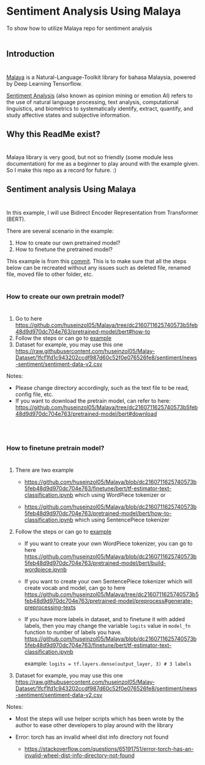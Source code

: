 # Sentiment Analysis Using Malaya

To show how to utilize Malaya repo for sentiment analysis
<br><br>
## Introduction
#
[Malaya](https://github.com/huseinzol05/Malaya) is a Natural-Language-Toolkit library for bahasa Malaysia, powered by Deep Learning Tensorflow.

[Sentiment Analysis](https://en.wikipedia.org/wiki/Sentiment_analysis) (also known as opinion mining or emotion AI) refers to the use of natural language processing, text analysis, computational linguistics, and biometrics to systematically identify, extract, quantify, and study affective states and subjective information.

## Why this ReadMe exist?
#
Malaya library is very good, but not so friendly (some module less documentation) for me as a beginner to play around with the example given. So I make this repo as a record for future. :)

## Sentiment analysis Using Malaya
#

In this example, I will use Bidirect Encoder Representation from Transformer (BERT).

There are several scenario in the example:

1. How to create our own pretrained model?
2. How to finetune the pretrained model?

This example is from this [commit](https://github.com/huseinzol05/Malaya/tree/dc2160711625740573b5feb48d9d970dc704e763). This is to make sure that all the steps below can be recreated without any issues such as deleted file, renamed file, moved file to other folder, etc.
<br><br>
### How to create our own pretrain model?
#
1. Go to here https://github.com/huseinzol05/Malaya/tree/dc2160711625740573b5feb48d9d970dc704e763/pretrained-model/bert#how-to
2. Follow the steps or can go to [example](create-pretrained-model/)
3. Dataset for example, you may use this one https://raw.githubusercontent.com/huseinzol05/Malay-Dataset/1fcf1fd1c943202ccdf987d60c52f0e076526fe8/sentiment/news-sentiment/sentiment-data-v2.csv

Notes:

* Please change directory accordingly, such as the text file to be read, config file, etc.
* If you want to download the pretrain model, can refer to here: https://github.com/huseinzol05/Malaya/tree/dc2160711625740573b5feb48d9d970dc704e763/pretrained-model/bert#download

<br><br>
### How to finetune pretrain model?
#
1. There are two example 
    
    * https://github.com/huseinzol05/Malaya/blob/dc2160711625740573b5feb48d9d970dc704e763/finetune/bert/tf-estimator-text-classification.ipynb which using WordPiece tokenizer or 
    
    * https://github.com/huseinzol05/Malaya/blob/dc2160711625740573b5feb48d9d970dc704e763/pretrained-model/bert/how-to-classification.ipynb which using SentencePiece tokenizer
2. Follow the steps or can go to [example](finetune-pretrained-model/)
    
    * If you want to create your own WordPiece tokenizer, you can go to here https://github.com/huseinzol05/Malaya/blob/dc2160711625740573b5feb48d9d970dc704e763/pretrained-model/bert/build-wordpiece.ipynb

    * If you want to create your own SentencePiece tokenizer which will create vocab and model, can go to here https://github.com/huseinzol05/Malaya/tree/dc2160711625740573b5feb48d9d970dc704e763/pretrained-model/preprocess#generate-preprocessing-texts

    * If you have more labels in dataset, and to finetune it with added labels, then you may change the variable `logits` value in `model_fn` function to number of labels you have. https://github.com/huseinzol05/Malaya/blob/dc2160711625740573b5feb48d9d970dc704e763/finetune/bert/tf-estimator-text-classification.ipynb

        example: ```logits = tf.layers.dense(output_layer, 3) # 3 labels```
3. Dataset for example, you may use this one https://raw.githubusercontent.com/huseinzol05/Malay-Dataset/1fcf1fd1c943202ccdf987d60c52f0e076526fe8/sentiment/news-sentiment/sentiment-data-v2.csv

Notes:

* Most the steps will use helper scripts which has been wrote by the author to ease other developers to play around with the library

* Error: torch has an invalid wheel dist info directory not found
    * https://stackoverflow.com/questions/65191751/error-torch-has-an-invalid-wheel-dist-info-directory-not-found